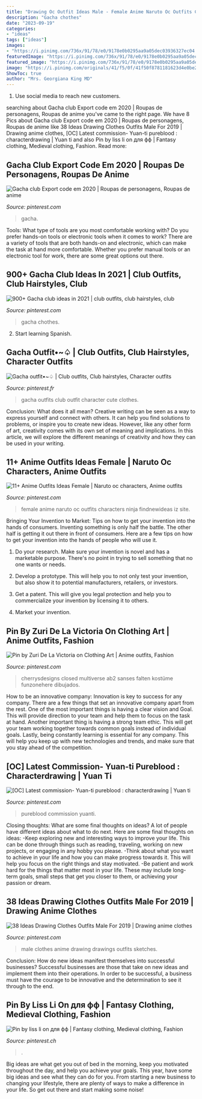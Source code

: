 ```yaml
---
title: "Drawing Oc Outfit Ideas Male - Female Anime Naruto Oc Outfits Characters Ninja Findnewideas Iz Site"
description: "Gacha chothes"
date: "2023-09-19"
categories:
- "ideas"
tags: ["ideas"]
images:
- "https://i.pinimg.com/736x/91/78/e0/9178e0b0295aa9a05dec03936327ec04.jpg"
featuredImage: "https://i.pinimg.com/736x/91/78/e0/9178e0b0295aa9a05dec03936327ec04.jpg"
featured_image: "https://i.pinimg.com/736x/91/78/e0/9178e0b0295aa9a05dec03936327ec04.jpg"
image: "https://i.pinimg.com/originals/41/f5/0f/41f50f8781181623d4e0be2c3742f583.jpg"
ShowToc: true
author: "Mrs. Georgiana King MD"
---
```



1. Use social media to reach new customers.

	

		
searching about Gacha club Export code em 2020 | Roupas de personagens, Roupas de anime you've came to the right page. We have 8 Pics about Gacha club Export code em 2020 | Roupas de personagens, Roupas de anime like 38 Ideas Drawing Clothes Outfits Male For 2019 | Drawing anime clothes, [OC] Latest commission- Yuan-ti pureblood : characterdrawing | Yuan ti and also Pin by liss li on для фф | Fantasy clothing, Medieval clothing, Fashion. Read more:
		
    
## Gacha Club Export Code Em 2020 | Roupas De Personagens, Roupas De Anime

<img loading=lazy src="https://i.pinimg.com/736x/45/2d/5f/452d5faf980d606d2cb45f797ce77852.jpg" onerror="this.onerror=null;this.src='https://tse3.mm.bing.net/th?id=OIP.v3y7j8eb8JOvV-hn06G40AHaNK&amp;pid=15.1';" alt="Gacha club Export code em 2020 | Roupas de personagens, Roupas de anime">

_Source: pinterest.com_

>gacha. 

	

Tools: What type of tools are you most comfortable working with?
Do you prefer hands-on tools or electronic tools when it comes to work? There are a variety of tools that are both hands-on and electronic, which can make the task at hand more comfortable. Whether you prefer manual tools or an electronic tool for work, there are some great options out there.

    
## 900+ Gacha Club Ideas In 2021 | Club Outfits, Club Hairstyles, Club

<img loading=lazy src="https://i.pinimg.com/474x/6d/fa/d3/6dfad3b850d27f694c39255d7bac3b1e.jpg" onerror="this.onerror=null;this.src='https://tse1.mm.bing.net/th?id=OIP.ZyxeJ5yw63kqGNvp9fO6vQAAAA&amp;pid=15.1';" alt="900+ Gacha club ideas in 2021 | club outfits, club hairstyles, club">

_Source: pinterest.com_

>gacha chothes. 

	

2) Start learning Spanish.

    
## Gacha Outfit•~♤ | Club Outfits, Club Hairstyles, Character Outfits

<img loading=lazy src="https://i.pinimg.com/736x/91/78/e0/9178e0b0295aa9a05dec03936327ec04.jpg" onerror="this.onerror=null;this.src='https://tse3.mm.bing.net/th?id=OIP.jlbjGfWp7TTKCm19VoqlVQHaHa&amp;pid=15.1';" alt="Gacha outfit•~♤ | Club outfits, Club hairstyles, Character outfits">

_Source: pinterest.fr_

>gacha outfits club outfit character cute clothes. 

	

Conclusion: What does it all mean?
Creative writing can be seen as a way to express yourself and connect with others. It can help you find solutions to problems, or inspire you to create new ideas. However, like any other form of art, creativity comes with its own set of meaning and implications. In this article, we will explore the different meanings of creativity and how they can be used in your writing.

    
## 11+ Anime Outfits Ideas Female | Naruto Oc Characters, Anime Outfits

<img loading=lazy src="https://i.pinimg.com/originals/41/f5/0f/41f50f8781181623d4e0be2c3742f583.jpg" onerror="this.onerror=null;this.src='https://tse3.mm.bing.net/th?id=OIP.VjYTKvn4VyQoMQ5hGTAQXgHaK6&amp;pid=15.1';" alt="11+ Anime Outfits Ideas Female | Naruto oc characters, Anime outfits">

_Source: pinterest.com_

>female anime naruto oc outfits characters ninja findnewideas iz site. 

	

Bringing Your Invention to Market: Tips on how to get your invention into the hands of consumers.
Inventing something is only half the battle. The other half is getting it out there in front of consumers. Here are a few tips on how to get your invention into the hands of people who will use it.
1. Do your research. Make sure your invention is novel and has a marketable purpose. There's no point in trying to sell something that no one wants or needs.

2. Develop a prototype. This will help you to not only test your invention, but also show it to potential manufacturers, retailers, or investors.

3. Get a patent. This will give you legal protection and help you to commercialize your invention by licensing it to others.

4. Market your invention.

    
## Pin By Zuri De La Victoria On Clothing Art | Anime Outfits, Fashion

<img loading=lazy src="https://i.pinimg.com/736x/63/28/de/6328de02befc92f4289aaa9ee298f17d.jpg" onerror="this.onerror=null;this.src='https://tse4.mm.bing.net/th?id=OIP.6KoxmSJqTkOzlReKG_dl1QHaOl&amp;pid=15.1';" alt="Pin by Zuri De La Victoria on Clothing Art | Anime outfits, Fashion">

_Source: pinterest.com_

>cherrysdesigns closed multiverse ab2 sanses falten kostüme funzonehere dibujados. 

	

How to be an innovative company:
Innovation is key to success for any company. There are a few things that set an innovative company apart from the rest. One of the most important things is having a clear vision and Goal. This will provide direction to your team and help them to focus on the task at hand. Another important thing is having a strong team ethic. This will get your team working together towards common goals instead of individual goals. Lastly, being constantly learning is essential for any company. This will help you keep up with new technologies and trends, and make sure that you stay ahead of the competition.

    
## [OC] Latest Commission- Yuan-ti Pureblood : Characterdrawing | Yuan Ti

<img loading=lazy src="https://i.pinimg.com/736x/61/6b/75/616b75012ff0b7b8de6d8bc5f410b03c.jpg" onerror="this.onerror=null;this.src='https://tse1.mm.bing.net/th?id=OIP.gvT3HJuGZgiioTGUWVLWIAHaJ3&amp;pid=15.1';" alt="[OC] Latest commission- Yuan-ti pureblood : characterdrawing | Yuan ti">

_Source: pinterest.com_

>pureblood commission yuanti. 

	

Closing thoughts: What are some final thoughts on ideas?
A lot of people have different ideas about what to do next. Here are some final thoughts on ideas: 
-Keep exploring new and interesting ways to improve your life. This can be done through things such as reading, traveling, working on new projects, or engaging in any hobby you please.
-Think about what you want to achieve in your life and how you can make progress towards it. This will help you focus on the right things and stay motivated. 
-Be patient and work hard for the things that matter most in your life. These may include long-term goals, small steps that get you closer to them, or achieving your passion or dream.

    
## 38 Ideas Drawing Clothes Outfits Male For 2019 | Drawing Anime Clothes

<img loading=lazy src="https://i.pinimg.com/736x/b0/d8/fc/b0d8fcb9e959400ffd6d4a1f6b6a8264.jpg" onerror="this.onerror=null;this.src='https://tse4.mm.bing.net/th?id=OIP.G54F8ibwu_m7RLoyxlQafAAAAA&amp;pid=15.1';" alt="38 Ideas Drawing Clothes Outfits Male For 2019 | Drawing anime clothes">

_Source: pinterest.com_

>male clothes anime drawing drawings outfits sketches. 

	

Conclusion: How do new ideas manifest themselves into successful businesses?
Successful businesses are those that take on new ideas and implement them into their operations. In order to be successful, a business must have the courage to be innovative and the determination to see it through to the end.

    
## Pin By Liss Li On для фф | Fantasy Clothing, Medieval Clothing, Fashion

<img loading=lazy src="https://i.pinimg.com/736x/1a/8e/d1/1a8ed1137eb2ed170b7eb0203b6e948f.jpg" onerror="this.onerror=null;this.src='https://tse3.mm.bing.net/th?id=OIP.OBZppd_yxgwbrQBLJRzbvQHaKi&amp;pid=15.1';" alt="Pin by liss li on для фф | Fantasy clothing, Medieval clothing, Fashion">

_Source: pinterest.ch_

>. 

	

Big ideas are what get you out of bed in the morning, keep you motivated throughout the day, and help you achieve your goals. This year, have some big ideas and see what they can do for you. From starting a new business to changing your lifestyle, there are plenty of ways to make a difference in your life. So get out there and start making some noise!

